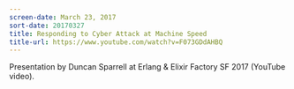```yaml
---
screen-date: March 23, 2017
sort-date: 20170327
title: Responding to Cyber Attack at Machine Speed
title-url: https://www.youtube.com/watch?v=F073GDdAHBQ
---
```


Presentation by Duncan Sparrell at Erlang & Elixir Factory SF 2017 (YouTube video).